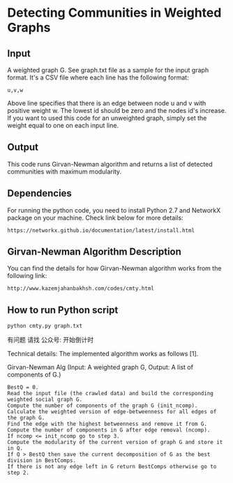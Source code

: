 Detecting Communities in Weighted Graphs
========================================

## Input
 
A weighted graph G. See graph.txt file as a sample for the input graph format. It's a CSV file where each line has the following format: 

	u,v,w 

Above line specifies that there is an edge between node u and v with positive weight w. 
The lowest id should be zero and the nodes id's increase. If you want to used this code for an unweighted graph, 
simply set the weight equal to one on each input line.

## Output

This code runs Girvan-Newman algorithm and returns a list of detected communities with maximum modularity.

## Dependencies

For running the python code, you need to install Python 2.7 and NetworkX package on your machine. Check link below for more details:

	https://networkx.github.io/documentation/latest/install.html

## Girvan-Newman Algorithm Description

You can find the details for how Girvan-Newman algorithm works from the following link: 

	http://www.kazemjahanbakhsh.com/codes/cmty.html

## How to run Python script

	python cmty.py graph.txt

有问题 请找  公众号:
开始倒计时

Technical details:
The implemented algorithm works as follows [1].

Girvan-Newman Alg (Input: A weighted graph G, Output: A list of components of G.)

    BestQ = 0.
    Read the input file (the crawled data) and build the corresponding weighted social graph G.
    Compute the number of components of the graph G (init_ncomp).
    Calculate the weighted version of edge-betweenness for all edges of the graph G.
    Find the edge with the highest betweenness and remove it from G.
    Compute the number of components in G after edge removal (ncomp).
    If ncomp <= init_ncomp go to step 3.
    Compute the modularity of the current version of graph G and store it in Q.
    If Q > BestQ then save the current decomposition of G as the best division in BestComps.
    If there is not any edge left in G return BestComps otherwise go to step 2.
